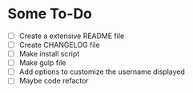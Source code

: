 # Some To-Do

- [ ] Create a extensive README file
- [ ] Create CHANGELOG file
- [ ] Make install script
- [ ] Make gulp file
- [ ] Add options to customize the username displayed
- [ ] Maybe code refactor
